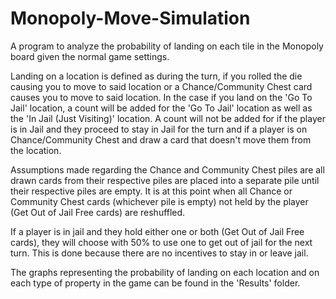 # Monopoly-Move-Simulation
A program to analyze the probability of landing on each tile in the Monopoly board given the normal game settings.

Landing on a location is defined as during the turn, if you rolled the die causing you to move to said location or a Chance/Community Chest card causes you to move to said location. In the case if you land on the 'Go To Jail' location, a count will be added for the 'Go To Jail' location as well as the 'In Jail (Just Visiting)' location. A count will not be added for if the player is in Jail and they proceed to stay in Jail for the turn and if a player is on Chance/Community Chest and draw a card that doesn't move them from the location.

Assumptions made regarding the Chance and Community Chest piles are all drawn cards from their respective piles are placed into a separate pile until their respective piles are empty. It is at this point when all Chance or Community Chest cards (whichever pile is empty) not held by the player (Get Out of Jail Free cards) are reshuffled.

If a player is in jail and they hold either one or both (Get Out of Jail Free cards), they will choose with 50% to use one to get out of jail for the next turn. This is done because there are no incentives to stay in or leave jail.

The graphs representing the probability of landing on each location and on each type of property in the game can be found in the 'Results' folder.
